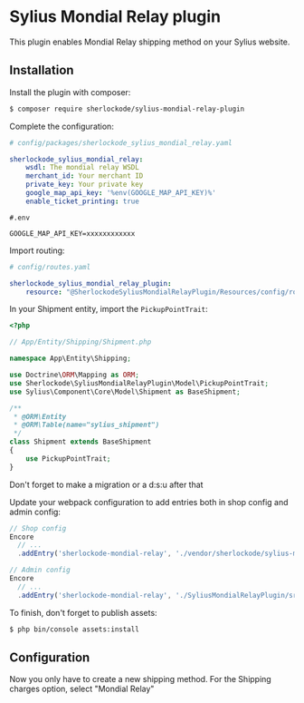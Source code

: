 # Sylius Mondial Relay plugin

This plugin enables Mondial Relay shipping method on your Sylius website.

## Installation

Install the plugin with composer:

```bash
$ composer require sherlockode/sylius-mondial-relay-plugin
```

Complete the configuration:

```yaml
# config/packages/sherlockode_sylius_mondial_relay.yaml

sherlockode_sylius_mondial_relay:
    wsdl: The mondial relay WSDL
    merchant_id: Your merchant ID
    private_key: Your private key
    google_map_api_key: '%env(GOOGLE_MAP_API_KEY)%'
    enable_ticket_printing: true
```

```dotenv
#.env

GOOGLE_MAP_API_KEY=xxxxxxxxxxxx
```

Import routing:

```yaml
# config/routes.yaml

sherlockode_sylius_mondial_relay_plugin:
    resource: "@SherlockodeSyliusMondialRelayPlugin/Resources/config/routing.xml"
```

In your Shipment entity, import the `PickupPointTrait`:

```php
<?php

// App/Entity/Shipping/Shipment.php

namespace App\Entity\Shipping;

use Doctrine\ORM\Mapping as ORM;
use Sherlockode\SyliusMondialRelayPlugin\Model\PickupPointTrait;
use Sylius\Component\Core\Model\Shipment as BaseShipment;

/**
 * @ORM\Entity
 * @ORM\Table(name="sylius_shipment")
 */
class Shipment extends BaseShipment
{
    use PickupPointTrait;
}
```

Don't forget to make a migration or a d:s:u after that

Update your webpack configuration to add entries both in shop config and admin config:
```js
// Shop config
Encore
  // ...
  .addEntry('sherlockode-mondial-relay', './vendor/sherlockode/sylius-mondial-relay-plugin/src/Resources/public/js/entry.js')

// Admin config
Encore
  // ...
  .addEntry('sherlockode-mondial-relay', './SyliusMondialRelayPlugin/src/Resources/public/js/admin.js')
```

To finish, don't forget to publish assets:

```bash
$ php bin/console assets:install
```

## Configuration

Now you only have to create a new shipping method. 
For the Shipping charges option, select "Mondial Relay"
